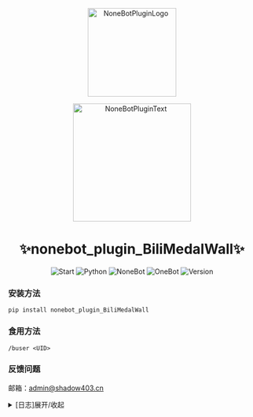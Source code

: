 <div align="center">
  <a href="https://v2.nonebot.dev/store"><img src="https://raw.githubusercontent.com/A-kirami/nonebot-plugin-template/resources/nbp_logo.png" width="180" height="180" alt="NoneBotPluginLogo"></a>
  <br>
  <p><img src="https://raw.githubusercontent.com/A-kirami/nonebot-plugin-template/c25343ec62cdd941a9dfe8f8d811bc118acd101b/NoneBotPlugin.svg" width="240" alt="NoneBotPluginText"></p>
</div>

<div align="center">

# ✨nonebot_plugin_BiliMedalWall✨

<div align=left> 

<p align="center">
  <img src=https://img.shields.io/github/stars/Shadow403/nonebot_plugin_BiliMedalWall.svg alt="Start">
  <img src="https://img.shields.io/badge/python-3.10+-blue.svg" alt="Python">
  <img src="https://img.shields.io/badge/nonebot-2.0.0+-red.svg" alt="NoneBot">
  <img src="https://img.shields.io/badge/onebot-2.2.3+-darkgreen.svg" alt="OneBot">
  <img src="https://img.shields.io/badge/version-0.1.0-yellow.svg" alt="Version">
  </a>
</p>

### 安装方法

```
pip install nonebot_plugin_BiliMedalWall
```

### 食用方法
```
/buser <UID>
```

### 反馈问题
邮箱：admin@shadow403.cn

<details>
<summary>[日志]展开/收起</summary>

- 2022/10/03 [V0.1.0] 发布此插件
